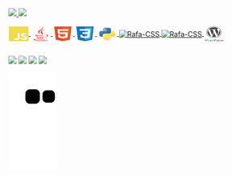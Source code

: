 
<div>
  <a href="https://beacons.ai/tassneemaltaf">
  <img height="180em" src="https://github-readme-stats.vercel.app/api?username=tassneemaltaf&show_icons=true&theme=monokai&include_all_commits=true&count_private=true"/>
  <img height="180em" src="https://github-readme-stats.vercel.app/api/top-langs/?username=tassneemaltaf&layout=compact&langs_count=16&theme=monokai"/>
</div>
  
<div style="display: inline_block"><br>
  <img align="center" alt="Rafa-Js" height="30" width="40" src="https://raw.githubusercontent.com/devicons/devicon/master/icons/javascript/javascript-plain.svg">
  <img align="center" alt="Rafa-Ts" height="30" width="40" src="https://raw.githubusercontent.com/devicons/devicon/master/icons/java/java-plain.svg">
  <img align="center" alt="Rafa-HTML" height="30" width="40" src="https://raw.githubusercontent.com/devicons/devicon/master/icons/html5/html5-original.svg">
  <img align="center" alt="Rafa-CSS" height="30" width="40" src="https://raw.githubusercontent.com/devicons/devicon/master/icons/css3/css3-original.svg">
  <img align="center" alt="Rafa-Python" height="30" width="40" src="https://raw.githubusercontent.com/devicons/devicon/master/icons/python/python-original.svg">
  <img align="center" alt="Rafa-CSS" height="30" width="40" src="https://raw.githubusercontent.com/devicons/devicon/master/icons/css3/c-original.svg">
  <img align="center" alt="Rafa-CSS" height="30" width="40" src="https://raw.githubusercontent.com/devicons/devicon/master/icons/css3/php-original.svg">
  <img align="center" alt="Rafa-React" height="30" width="40" src="https://raw.githubusercontent.com/devicons/devicon/master/icons/wordpress/wordpress-original.svg">
</div>
  
##
  
<div>
  <a href="https://instagram.com/tassneemaltaf" target="_blank"><img src="https://img.shields.io/badge/-Instagram-%23E4405F?style=for-the-badge&logo=instagram&logoColor=white" target="_blank"></a>
 <a href="https://discord.gg" target="_blank"><img src="https://img.shields.io/badge/Discord-7289DA?style=for-the-badge&logo=discord&logoColor=white" target="_blank"></a> 
  <a href = "mailto:tassneemomadealtaf@gmail.com"><img src="https://img.shields.io/badge/Gmail-D14836?style=for-the-badge&logo=gmail&logoColor=white" target="_blank"></a>
  <a href="https://www.linkedin.com/in/tassneem-altaf-540b641a1/" target="_blank"><img src="https://img.shields.io/badge/-LinkedIn-%230077B5?style=for-the-badge&logo=linkedin&logoColor=white" target="_blank"></a>   
</div>

![Snake animation](https://github.com/tassneemaltaf/tassneemaltaf/blob/output/github-contribution-grid-snake.svg)
